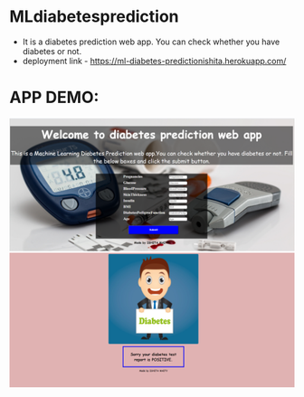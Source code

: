 # MLdiabetesprediction
* It is a diabetes prediction web app. You can check whether you have diabetes or not.
* deployment link - https://ml-diabetes-predictionishita.herokuapp.com/

# APP DEMO:
![alt-text](https://github.com/babiishita09/MLdiabetesprediction/blob/master/ML_diabetesPrediction/Screenshot%20(9).png)
![alt-text](https://github.com/babiishita09/MLdiabetesprediction/blob/master/ML_diabetesPrediction/Screenshot%20(10).png)
